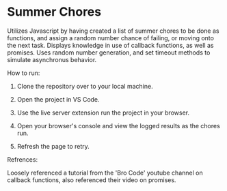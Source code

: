 # Summer Chores
Utilizes Javascript by having created a list of summer chores to be done as functions, and assign a random number chance of failing, or moving onto the next task. Displays knowledge in use of callback functions, as well as promises. Uses random number generation, and set timeout methods to simulate asynchronus behavior.

How to run:

1. Clone the repository over to your local machine.

2. Open the project in VS Code. 

3. Use the live server extension run the project in your browser.

4. Open your browser's console and view the logged results as the chores run.

5. Refresh the page to retry.

Refrences: 

Loosely referenced a tutorial from the 'Bro Code' youtube channel on callback functions, also referenced their video on promises. 
